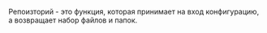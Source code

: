 Репоизторий - это функция, которая принимает на вход конфигурацию, а возвращает набор файлов и папок.
